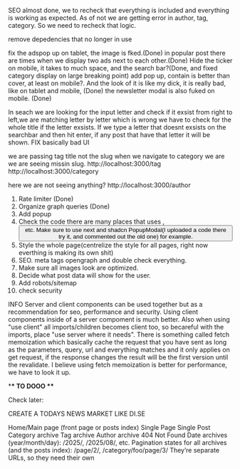 
SEO almost done, we to recheck that everything is included and everything is working as expected. As of not we are getting error in author, tag, category. So we need to recheck that logic. 





remove depedencies that no longer in use


fix the adspop up on tablet, the image is fked.(Done)
in popular post there are times when we display two ads next to each other.(Done)
Hide the ticker on mobile, it takes to much space, and the search bar?(Done, and fixed category display on large breaking point)
add pop up, contain is better than cover, at least on mobile?. And the look of it is like my dick, it is really bad, like on tablet and mobile, (Done)
the newsletter modal is also fuked on mobile.  (Done)




In seach we are looking for the input letter and check if it exsist from right to left,we are matching letter by letter which is wrong we have to check for the whole title if the letter exsists. If we type a letter that doesnt exsists on the searchbar and then hit enter, if any post that have that letter it will be shown. FIX 
basically bad UI



we are passing tag title not the slug
when we navigate to category we are we are seeing missin slug. 
http://localhost:3000/tag
http://localhost:3000/category

here we are not seeing anything?
http://localhost:3000/author 

1. Rate limiter (Done)  
2. Organize graph queries (Done)
3. Add popup
4. Check the code there are many places that uses <a>, <button> etc. Make sure to use next and shadcn PopupModal(I uploaded a code there try it, and commented out the old one) for example.
5. Style the whole page(centrelize the style for all pages, right now everthing is making its own shit)
6. SEO. meta tags opengraph and double check everything.
7. Make sure all images look are optimized.
8. Decide what post data will show for the user.
9. Add robots/sitemap
10. check security



INFO
Server and client components can be used together but as a recommendation for seo, performance and security. Using client components inside of a server compoment is much better. Also when using "use client" all imports/children becomes client too, so becareful with the imports, place "use server where it needs". There is something called fetch memoization which basically cache the request that you have sent as long as the parameters, query, url and everything matches and it only applies on get request, if the response changes the result will be the first version until the revalidate. I believe using fetch memoization is better for performance, we have to look it up.

\***\* TO DOOO \*\***

Check later:

CREATE A TODAYS NEWS MARKET LIKE DI.SE


Home/Main page (front page or posts index)
Single Page
Single Post
Category archive
Tag archive
Author archive
404 Not Found
Date archives (year/month/day): /2025/, /2025/08/, etc.
Pagination states for all archives (and the posts index): /page/2/, /category/foo/page/3/
They’re separate URLs, so they need their own <title>, canonical to self, and robots mirrored from Rank Math.
Search results: /search?q=… (or / ?s=).
Serve meta (title like “Search results for …”) and usually noindex,follow.




//Render SEO data for each Category in WP,